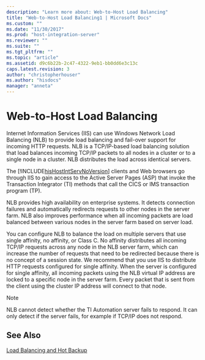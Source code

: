```yaml
---
description: "Learn more about: Web-to-Host Load Balancing"
title: "Web-to-Host Load Balancing1 | Microsoft Docs"
ms.custom: ""
ms.date: "11/30/2017"
ms.prod: "host-integration-server"
ms.reviewer: ""
ms.suite: ""
ms.tgt_pltfrm: ""
ms.topic: "article"
ms.assetid: d9c6b22b-2c47-4322-9eb1-bb0dd6e3c13c
caps.latest.revision: 3
author: "christopherhouser"
ms.author: "hisdocs"
manager: "anneta"
---
```

# Web-to-Host Load Balancing
Internet Information Services (IIS) can use Windows Network Load Balancing (NLB) to provide load balancing and fail-over support for incoming HTTP requests. NLB is a TCP/IP-based load balancing solution that load balances incoming TCP/IP packets to all nodes in a cluster or to a single node in a cluster. NLB distributes the load across identical servers.  
  
 The [!INCLUDE[hisHostIntServNoVersion](../includes/hishostintservnoversion-md.md)] clients and Web browsers go through IIS to gain access to the Active Server Pages (ASP) that invoke the Transaction Integrator (TI) methods that call the CICS or IMS transaction program (TP).  
  
 NLB provides high availability on enterprise systems. It detects connection failures and automatically redirects requests to other nodes in the server farm. NLB also improves performance when all incoming packets are load balanced between various nodes in the server farm based on server load.  
  
 You can configure NLB to balance the load on multiple servers that use single affinity, no affinity, or Class C. No affinity distributes all incoming TCP/IP requests across any node in the NLB server farm, which can increase the number of requests that need to be redirected because there is no concept of a session state. We recommend that you use IIS to distribute HTTP requests configured for single affinity. When the server is configured for single affinity, all incoming packets using the NLB virtual IP address are locked to a specific node in the server farm. Every packet that is sent from the client using the cluster IP address will connect to that node.  
  
> [!NOTE]
>  NLB cannot detect whether the TI Automation server fails to respond. It can only detect if the server fails, for example if TCP/IP does not respond.  
  
## See Also  
 [Load Balancing and Hot Backup](../core/load-balancing-and-hot-backup2.md)
